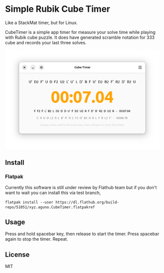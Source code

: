 # Simple Rubik Cube Timer

Like a StackMat timer, but for Linux.

CubeTimer is a simple app timer for measure your solve time while playing with Rubik cube puzzle. It does have generated scramble notation for 333 cube and records your last three solves.

<img src="https://github.com/herpiko/cubetimer/blob/master/assets/Screenshot%20from%202023-09-24%2022-55-25.png?raw=true"/>

## Install

### Flatpak

Currently this software is still under review by Flathub team but if you don't want to wait you can install this via test branch,

```
flatpak install --user https://dl.flathub.org/build-repo/51051/xyz.aguno.CubeTimer.flatpakref
```

## Usage

Press and hold spacebar key, then release to start the timer. Press spacebar again to stop the timer. Repeat.


## License

MIT

